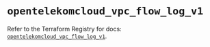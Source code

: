 # `opentelekomcloud_vpc_flow_log_v1`

Refer to the Terraform Registry for docs: [`opentelekomcloud_vpc_flow_log_v1`](https://registry.terraform.io/providers/opentelekomcloud/opentelekomcloud/1.36.28/docs/resources/vpc_flow_log_v1).
